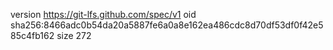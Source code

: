 version https://git-lfs.github.com/spec/v1
oid sha256:8466adc0b54da20a5887fe6a0a8e162ea486cdc8d70df53df0f42e585c4fb162
size 272
